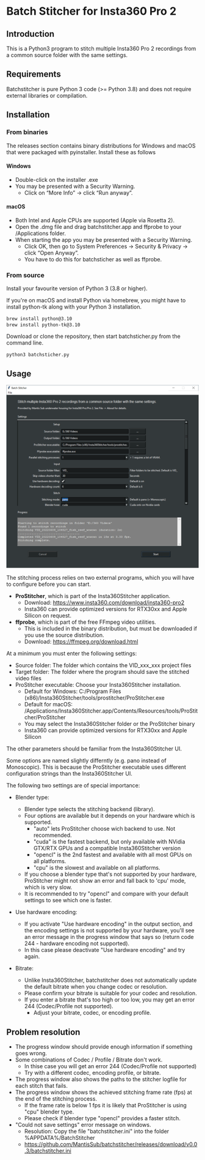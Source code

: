 
# Batch Stitcher for Insta360 Pro 2

## Introduction

This is a Python3 program to stitch multiple Insta360 Pro 2 recordings from a common source folder with the same settings.


## Requirements

Batchstitcher is pure Python 3 code (>= Python 3.8) and does not require external libraries or compilation. 

## Installation

### From binaries

The releases section contains binary distributions for Windows and macOS that were packaged with pyinstaller. Install these as follows

#### Windows 

- Double-click on the installer .exe
- You may be presented with a Security Warning. 
  - Click on “More Info” -> click “Run anyway”.

#### macOS

- Both Intel and Apple CPUs are supported (Apple via Rosetta 2).
- Open the .dmg file and drag batchstitcher.app and ffprobe to your /Applications folder.
- When starting the app you may be presented with a Security Warning. 
  - Click OK, then go to System Preferences -> Security & Privacy -> click “Open Anyway”.
  - You have to do this for batchsticher as well as ffprobe.


### From source

Install your favourite version of Python 3 (3.8 or higher). 

If you're on macOS and install Python via homebrew, you might have to install python-tk along with your Python 3 installation.

```
brew install python@3.10
brew install python-tk@3.10
```

Download or clone the repository, then start batchsticher.py from the command line.
```
python3 batchsticher.py
```


## Usage

![alt text](./batchstitcher.png)

The stitching process relies on two external programs, which you will have to configure before you can start.
- **ProStitcher**, which is part of the Insta360Stitcher application.
  - Download: https://www.insta360.com/download/insta360-pro2
  - Insta360 can provide optimized versions for RTX30xx and Apple Silicon on request.
- **ffprobe**, which is part of the free FFmpeg video utilities. 
  - This is included in the binary distribution, but must be downloaded if you use the source distribution.
  - Download: https://ffmpeg.org/download.html


At a minimum you must enter the following settings:

- Source folder: The folder which contains the VID_xxx_xxx project files
- Target folder: The folder where the program should save the stitched video files
- ProStitcher executable: Choose your Insta360Stitcher installation.
  - Default for Windows: C:/Program Files (x86)/Insta360Stitcher/tools/prostitcher/ProStitcher.exe
  - Default for macOS: /Applications/Insta360Stitcher.app/Contents/Resources/tools/ProStitcher/ProStitcher
  - You may select the Insta360Stitcher folder or the ProStitcher binary
  - Insta360 can provide optimized versions for RTX30xx and Apple Silicon
 
The other parameters should be familiar from the Insta360Stitcher UI. 

Some options are named slightly differntly (e.g. pano instead of Monoscopic). 
This is because the ProStitcher executable uses different configuration strings than the Insta360Stitcher UI. 

The following two settings are of special importance: 

- Blender type:
  - Blender type selects the stitching backend (library).
  - Four options are available but it depends on your hardware which is supported.
    - "auto" lets ProStitcher choose wich backend to use. Not recommended.
    - "cuda" is the fastest backend, but only available with NVidia GTX/RTX GPUs and a compatible Insta360Stitcher version
    - "opencl" is the 2nd fastest and available with all most GPUs on all platforms.
    - "cpu" is the slowest and available on all platforms.
  - If you choose a blender type that's not supported by your hardware, ProStitcher might not show an error and fall back to 'cpu' mode, which is very slow. 
  - It is recommended to try "opencl" and compare with your default settings to see which one is faster.

- Use hardware encoding: 
  - If you activate "Use hardware encoding" in the output section, and the encoding settings is not supported by your hardware, you'll see an error message in the progress window that says so (return code 244 - hardware encoding not supported). 
  - In this case please deactivate "Use hardware encoding" and try again.

- Bitrate:
  - Unlike Insta360Stitcher, batchstitcher does not automatically update the default bitrate when you change codec or resolution.
  - Please confirm your bitrate is suitable for your codec and resolution.
  - If you enter a bitrate that's too high or too low, you may get an error 244 (Codec/Profile not supported).
    - Adjust your bitrate, codec, or encoding profile.

## Problem resolution

- The progress window should provide enough information if something goes wrong. 
- Some combinations of Codec / Profile / Bitrate don't work. 
  - In thise case you will get an error 244 (Codec/Profile not supported)
  - Try with a different codec, encoding profile, or bitrate.
- The progress window also shows the paths to the stitcher logfile for each stitch that fails.
- The progress window shows the achieved stitching frame rate (fps) at the end of the stitching process. 
  - If the frame rate is below 1 fps it is likely that ProStitcher is using "cpu" blender type. 
  - Please check if blender type "opencl" provides a faster stitch.
- "Could not save settings" error message on windows.
  - Resolution: Copy the file "batchstitcher.ini" into the folder %APPDATA%/BatchStitcher
  - https://github.com/MantisSub/batchstitcher/releases/download/v0.0.3/batchstitcher.ini
